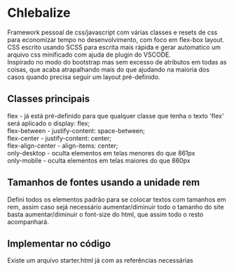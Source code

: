 <h1>Chlebalize</h1>

Framework pessoal de css/javascript com várias classes e resets de css para economizar tempo no desenvolvimento, com foco em flex-box layout. <br>
CSS escrito usando SCSS para escrita mais rápida e gerar automatico um arquivo css minificado com ajuda de plugin do VSCODE.<br>
Inspirado no modo do bootstrap mas sem excesso de atributos em todas as coisas, que acaba atrapalhando mais do que ajudando na maioria dos casos quando precisa seguir um layout pré-definido.<br>

<h2>Classes principais</h2>
<p>
flex - já está pré-definido para que qualquer classe que tenha o texto 'flex' será aplicado o display: flex;<br>
flex-between - justify-content: space-between;<br>
flex-center - justify-content: center;<br>
flex-align-center - align-items: center;<br>
only-desktop - oculta elementos em telas menores do que 861px<br>
only-mobile - oculta elementos em telas maiores do que 860px<br>
</p>

<h2>Tamanhos de fontes usando a unidade rem</h2>
<p>
Defini todos os elementos padrão para se colocar textos com tamanhos em rem, assim caso sejá necessário aumentar/diminuir todo o tamanho do site basta aumentar/diminuir o font-size do html, que assim todo o resto acompanhará.
</p>
  
<h2>Implementar no código</h2>
<p>
Existe um arquivo starter.html já com as referências necessárias<br>
<script src="js/jquery-3.4.1.min.js"></script><br>
<script src="js/lazysizes.min.js"></script><br>
<script src="js/chlebalize.js"></script><br>
<!--link rel="stylesheet" href="css/chlebalize.min.css"--><br>
</p>

